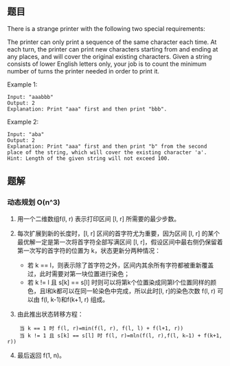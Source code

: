<!--
 * @Author: shaqsnake
 * @Email: shaqsnake@gmail.com
 * @Date: 2019-09-16 14:55:57
 * @LastEditTime: 2019-09-16 15:25:43
 * @Description: 664. Strange Printer
 -->

## 题目

There is a strange printer with the following two special requirements:

The printer can only print a sequence of the same character each time.
At each turn, the printer can print new characters starting from and ending at any places, and will cover the original existing characters.
Given a string consists of lower English letters only, your job is to count the minimum number of turns the printer needed in order to print it.

Example 1:
```
Input: "aaabbb"
Output: 2
Explanation: Print "aaa" first and then print "bbb".
```

Example 2:
```
Input: "aba"
Output: 2
Explanation: Print "aaa" first and then print "b" from the second place of the string, which will cover the existing character 'a'.
Hint: Length of the given string will not exceed 100.
```

## 题解

### 动态规划 O(n^3)

1. 用一个二维数组f(l, r) 表示打印区间 [l, r] 所需要的最少步数。
2. 每次扩展到新的长度时，[l, r] 区间的首字符尤为重要，因为区间 [l, r] 的某个最优解一定是第一次将首字符全部写满区间 [l, r]，假设区间中最右侧仍保留着第一次写的首字符的位置为 k，状态更新分两种情况：

    - 若 k == l，则表示除了首字符之外，区间内其余所有字符都被重新覆盖过，此时需要对第一块位置进行染色；
    - 若 k != l 且 s[k] == s[l] 时则可以将第k个位置染成同第l个位置同样的颜色，且l和k都可以在同一轮染色中完成，所以此时[l, r]的染色次数 f(l, r) 可以由 f(l, k-1)和f(k+1, r) 组成。
    
3. 由此推出状态转移方程：
```
    当 k == 1 时 f(l, r)=min(f(l, r), f(l, l) + f(l+1, r))
    当 k != 1 且 s[k] == s[l] 时 f(l, r)=mln(f(l, r),f(l, k−1) + f(k+1, r))
```

4. 最后返回 f(1, n)。
